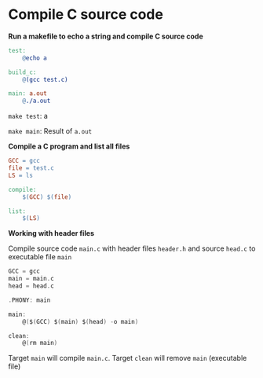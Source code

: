 # Compile C source code

**Run a makefile to echo a string and compile C source code**

```Makefile
test:
	@echo a

build_c: 
	@(gcc test.c)

main: a.out	
	@./a.out
```

``make test``: a

``make main``: Result of ``a.out``

**Compile a C program and list all files**

```Makefile
GCC = gcc
file = test.c
LS = ls

compile:
	$(GCC) $(file)

list:
	$(LS)
```

**Working with header files**

Compile source code ``main.c`` with header files ``header.h`` and source ``head.c`` to executable file ``main``

```c
GCC = gcc
main = main.c
head = head.c 

.PHONY: main

main:
	@($(GCC) $(main) $(head) -o main)

clean:
	@(rm main)
```

Target ``main`` will compile ``main.c``. Target ``clean`` will remove ``main`` (executable file)
